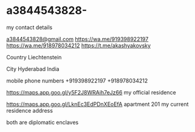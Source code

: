 # a3844543828-

my contact details 

a3844543828@gmail.com 
https://wa.me/919398922197
https://wa.me/918978034212
https://t.me/akashyakovsky

Country Liechtenstein 

City Hyderabad India 

mobile phone numbers +919398922197 +918978034212

https://maps.app.goo.gl/y5F2J8WRAih7eJz66 my official residence 

https://maps.app.goo.gl/LknEc3EdPDnXEoEfA apartment 201 my current residence address 

both are diplomatic enclaves 
